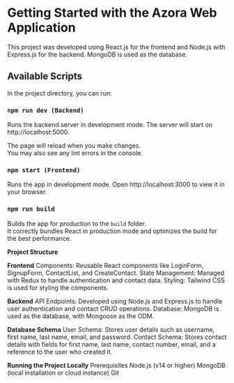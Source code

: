 
# Getting Started with the Azora Web Application

This project was developed using React.js for the frontend and Node.js with Express.js for the backend. MongoDB is used as the database.

## Available Scripts

In the project directory, you can run:

### `npm run dev (Backend)`

Runs the backend server in development mode.
The server will start on http://localhost:5000.

The page will reload when you make changes.\
You may also see any lint errors in the console.

### `npm start (Frontend)`

Runs the app in development mode.
Open http://localhost:3000 to view it in your browser.

### `npm run build`

Builds the app for production to the `build` folder.\
It correctly bundles React in production mode and optimizes the build for the best performance.

**Project Structure**

**Frontend**
Components: Reusable React components like LoginForm, SignupForm, ContactList, and CreateContact.
State Management: Managed with Redux to handle authentication and contact data.
Styling: Tailwind CSS is used for styling the components.

**Backend**
API Endpoints: Developed using Node.js and Express.js to handle user authentication and contact CRUD operations.
Database: MongoDB is used as the database, with Mongoose as the ODM.

**Database Schema**
User Schema: Stores user details such as username, first name, last name, email, and password.
Contact Schema: Stores contact details with fields for first name, last name, contact number, email, and a reference to the user who created it.

**Running the Project Locally**
Prerequisites
Node.js (v14 or higher)
MongoDB (local installation or cloud instance)
Git

